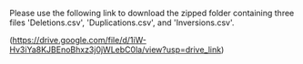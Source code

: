 Please use the following link to download the zipped folder containing three files 'Deletions.csv', 'Duplications.csv', and 'Inversions.csv'.

(https://drive.google.com/file/d/1iW-Hv3iYa8KJBEnoBhxz3j0jWLebC0la/view?usp=drive_link)
